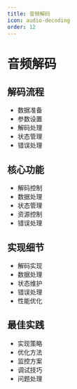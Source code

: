 ```yaml
---
title: 音频解码
icon: audio-decoding
order: 12
---
```


# 音频解码

## 解码流程
- 数据准备
- 参数设置
- 解码处理
- 状态管理
- 错误处理

## 核心功能
- 解码控制
- 数据处理
- 状态管理
- 资源控制
- 错误处理

## 实现细节
- 解码实现
- 数据处理
- 状态维护
- 错误处理
- 性能优化

## 最佳实践
- 实现策略
- 优化方法
- 监控方案
- 调试技巧
- 问题处理
